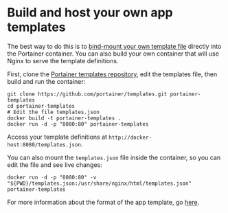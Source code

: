 # Build and host your own app templates

The best way to do this is to [bind-mount your own template file](../cli.md#defining-your-own-app-templates) directly into the Portainer container. You can also build your own container that will use Nginx to serve the template definitions.

First, clone the [Portainer templates repository](https://github.com/portainer/templates), edit the templates file, then build and run the container:

```
git clone https://github.com/portainer/templates.git portainer-templates
cd portainer-templates
# Edit the file templates.json
docker build -t portainer-templates .
docker run -d -p "8080:80" portainer-templates
```

Access your template definitions at `http://docker-host:8080/templates.json`.

You can also mount the `templates.json` file inside the container, so you can edit the file and see live changes:

```
docker run -d -p "8080:80" -v "${PWD}/templates.json:/usr/share/nginx/html/templates.json" portainer-templates
```

For more information about the format of the app template, go [here](format.md).

